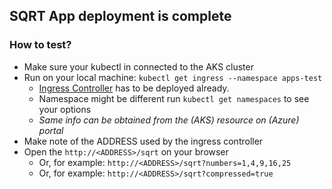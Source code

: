 ## SQRT App deployment is complete

### How to test?
* Make sure your kubectl in connected to the AKS cluster
* Run on your local machine: ```kubectl get ingress --namespace apps-test```
  * [Ingress Controller](https://github.com/BasiukTV/kubernetes-sandbox/actions/workflows/11_install_ingress_controller.yaml) has to be deployed already.
  * Namespace might be different run ```kubectl get namespaces``` to see your options
  * <i>Same info can be obtained from the (AKS) resource on (Azure) portal</i>
* Make note of the ADDRESS used by the ingress controller
* Open the ```http://<ADDRESS>/sqrt``` on your browser
  * Or, for example: ```http://<ADDRESS>/sqrt?numbers=1,4,9,16,25```
  * Or, for example: ```http://<ADDRESS>/sqrt?compressed=true```
